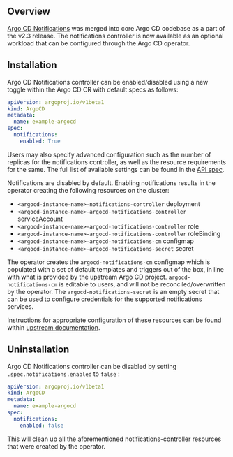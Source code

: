 ## Overview

[Argo CD Notifications](https://blog.argoproj.io/notifications-for-argo-bb7338231604) was merged into core Argo CD codebase as a part of the v2.3 release. The notifications controller is now available as an optional workload that can be configured through the Argo CD operator. 

## Installation

Argo CD Notifications controller can be enabled/disabled using a new toggle within the Argo CD CR with default specs as follows:

``` yaml
apiVersion: argoproj.io/v1beta1
kind: ArgoCD
metadata:
  name: example-argocd
spec:
  notifications:
    enabled: True
```

Users may also specify advanced configuration such as the number of replicas for the notifications controller, as well as the resource requirements for the same. The full list of available settings can be found in the [API spec](../reference/api.html.md#argoproj.io/v1alpha1.ArgoCDNotificationsSpec).

Notifications are disabled by default. Enabling notifications results in the operator creating the following resources on the cluster:

*  `<argocd-instance-name>-notifications-controller` deployment
*  `<argocd-instance-name>-argocd-notifications-controller` serviceAccount
*  `<argocd-instance-name>-argocd-notifications-controller` role
*  `<argocd-instance-name>-argocd-notifications-controller` roleBinding
*  `<argocd-instance-name>-argocd-notifications-cm` configmap
*  `<argocd-instance-name>-argocd-notifications-secret` secret

The operator creates the `argocd-notifications-cm` configmap which is populated with a set of default templates and triggers out of the box, in line with what is provided by the upstream Argo CD project. `argocd-notifications-cm` is editable to users, and will not be reconciled/overwritten by the operator. The `argocd-notifications-secret` is an empty secret that can be used to configure credentials for the supported notifications services.

Instructions for appropriate configuration of these resources can be found within [upstream documentation](https://argo-cd.readthedocs.io/en/stable/operator-manual/notifications/).


## Uninstallation

Argo CD Notifications controller can be disabled by setting `.spec.notifications.enabled` to `false` :

``` yaml
apiVersion: argoproj.io/v1beta1
kind: ArgoCD
metadata:
  name: example-argocd
spec:
  notifications:
    enabled: false
```
This will clean up all the aforementioned notifications-controller resources that were created by the operator.

